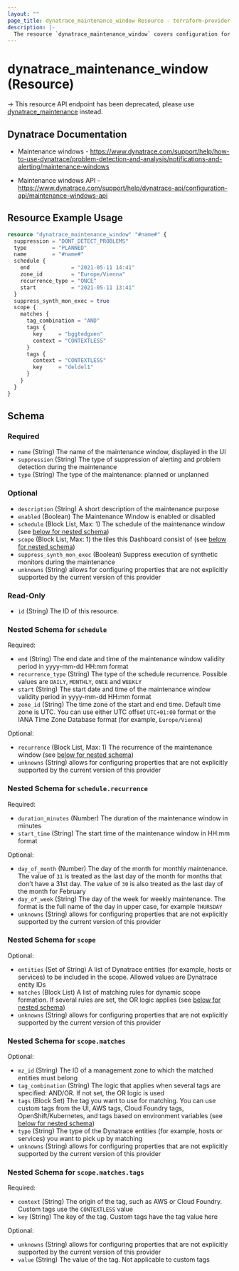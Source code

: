 ```yaml
---
layout: ""
page_title: dynatrace_maintenance_window Resource - terraform-provider-dynatrace"
description: |-
  The resource `dynatrace_maintenance_window` covers configuration for maintenance windows
---
```


# dynatrace_maintenance_window (Resource)

-> This resource API endpoint has been deprecated, please use [dynatrace_maintenance](https://registry.terraform.io/providers/dynatrace-oss/dynatrace/latest/docs/resources/maintenance) instead.

## Dynatrace Documentation

- Maintenance windows - https://www.dynatrace.com/support/help/how-to-use-dynatrace/problem-detection-and-analysis/notifications-and-alerting/maintenance-windows

- Maintenance windows API - https://www.dynatrace.com/support/help/dynatrace-api/configuration-api/maintenance-windows-api

## Resource Example Usage

```terraform
resource "dynatrace_maintenance_window" "#name#" {
  suppression = "DONT_DETECT_PROBLEMS"
  type        = "PLANNED"
  name        = "#name#"
  schedule {
    end             = "2021-05-11 14:41"
    zone_id         = "Europe/Vienna"
    recurrence_type = "ONCE"
    start           = "2021-05-11 13:41"
  }
  suppress_synth_mon_exec = true
  scope {
    matches {
      tag_combination = "AND"
      tags {
        key     = "bggtedgxen"
        context = "CONTEXTLESS"
      }
      tags {
        context = "CONTEXTLESS"
        key     = "deldel1"
      }
    }
  }
}
```

<!-- schema generated by tfplugindocs -->
## Schema

### Required

- `name` (String) The name of the maintenance window, displayed in the UI
- `suppression` (String) The type of suppression of alerting and problem detection during the maintenance
- `type` (String) The type of the maintenance: planned or unplanned

### Optional

- `description` (String) A short description of the maintenance purpose
- `enabled` (Boolean) The Maintenance Window is enabled or disabled
- `schedule` (Block List, Max: 1) The schedule of the maintenance window (see [below for nested schema](#nestedblock--schedule))
- `scope` (Block List, Max: 1) the tiles this Dashboard consist of (see [below for nested schema](#nestedblock--scope))
- `suppress_synth_mon_exec` (Boolean) Suppress execution of synthetic monitors during the maintenance
- `unknowns` (String) allows for configuring properties that are not explicitly supported by the current version of this provider

### Read-Only

- `id` (String) The ID of this resource.

<a id="nestedblock--schedule"></a>
### Nested Schema for `schedule`

Required:

- `end` (String) The end date and time of the maintenance window validity period in yyyy-mm-dd HH:mm format
- `recurrence_type` (String) The type of the schedule recurrence. Possible values are `DAILY`, `MONTHLY`, `ONCE` and `WEEKLY`
- `start` (String) The start date and time of the maintenance window validity period in yyyy-mm-dd HH:mm format
- `zone_id` (String) The time zone of the start and end time. Default time zone is UTC. You can use either UTC offset `UTC+01:00` format or the IANA Time Zone Database format (for example, `Europe/Vienna`)

Optional:

- `recurrence` (Block List, Max: 1) The recurrence of the maintenance window (see [below for nested schema](#nestedblock--schedule--recurrence))
- `unknowns` (String) allows for configuring properties that are not explicitly supported by the current version of this provider

<a id="nestedblock--schedule--recurrence"></a>
### Nested Schema for `schedule.recurrence`

Required:

- `duration_minutes` (Number) The duration of the maintenance window in minutes
- `start_time` (String) The start time of the maintenance window in HH:mm format

Optional:

- `day_of_month` (Number) The day of the month for monthly maintenance.  The value of `31` is treated as the last day of the month for months that don't have a 31st day. The value of `30` is also treated as the last day of the month for February
- `day_of_week` (String) The day of the week for weekly maintenance.  The format is the full name of the day in upper case, for example `THURSDAY`
- `unknowns` (String) allows for configuring properties that are not explicitly supported by the current version of this provider



<a id="nestedblock--scope"></a>
### Nested Schema for `scope`

Optional:

- `entities` (Set of String) A list of Dynatrace entities (for example, hosts or services) to be included in the scope.  Allowed values are Dynatrace entity IDs
- `matches` (Block List) A list of matching rules for dynamic scope formation.  If several rules are set, the OR logic applies (see [below for nested schema](#nestedblock--scope--matches))
- `unknowns` (String) allows for configuring properties that are not explicitly supported by the current version of this provider

<a id="nestedblock--scope--matches"></a>
### Nested Schema for `scope.matches`

Optional:

- `mz_id` (String) The ID of a management zone to which the matched entities must belong
- `tag_combination` (String) The logic that applies when several tags are specified: AND/OR.  If not set, the OR logic is used
- `tags` (Block Set) The tag you want to use for matching.  You can use custom tags from the UI, AWS tags, Cloud Foundry tags, OpenShift/Kubernetes, and tags based on environment variables (see [below for nested schema](#nestedblock--scope--matches--tags))
- `type` (String) The type of the Dynatrace entities (for example, hosts or services) you want to pick up by matching
- `unknowns` (String) allows for configuring properties that are not explicitly supported by the current version of this provider

<a id="nestedblock--scope--matches--tags"></a>
### Nested Schema for `scope.matches.tags`

Required:

- `context` (String) The origin of the tag, such as AWS or Cloud Foundry. Custom tags use the `CONTEXTLESS` value
- `key` (String) The key of the tag. Custom tags have the tag value here

Optional:

- `unknowns` (String) allows for configuring properties that are not explicitly supported by the current version of this provider
- `value` (String) The value of the tag. Not applicable to custom tags
 